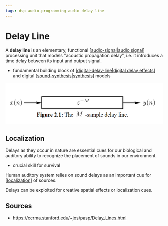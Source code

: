 ```yaml
---
tags: dsp audio-programming audio delay-line
---
```


# Delay Line

A **delay line** is an elementary, functional [[audio-signal|audio signal]] processing unit that models "acoustic propagation delay", i.e. it introduces a time delay between its input and output signal.

- fundamental building block of [[digital-delay-line|digital delay effects]] and digital [[sound-synthesis|synthesis]] models

![Delay line](../public/attachments/delay-line.png)

## Localization

Delays as they occur in nature are essential cues for our biological and auditory ability to recognize the placement of sounds in our environment.

- crucial skill for survival

Human auditory system relies on sound delays as an important cue for [[localization]] of sources.

Delays can be exploited for creative spatial effects or localization cues.

## Sources

- <https://ccrma.stanford.edu/~jos/pasp/Delay_Lines.html>

[//begin]: # "Autogenerated link references for markdown compatibility"
[audio-signal|audio signal]: audio-signal "Audio Signal"
[digital-delay-line|digital delay effects]: digital-delay-line "Digital Delay Line"
[sound-synthesis|synthesis]: sound-synthesis "Sound Synthesis"
[localization]: localization "Localization"
[//end]: # "Autogenerated link references"
